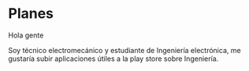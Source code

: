 # Planes

Hola gente

Soy técnico electromecánico y estudiante de Ingeniería electrónica, me gustaría subir aplicaciones útiles a la play store sobre Ingeniería.
